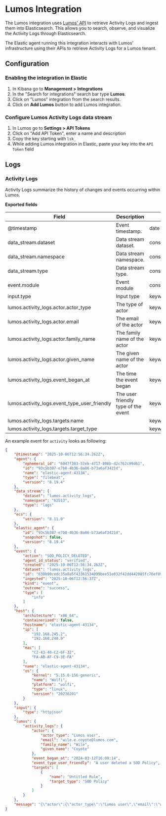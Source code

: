 # Lumos Integration

The Lumos integration uses [Lumos' API](https://www.lumos.com/) to retrieve Activity Logs and ingest them into Elasticsearch. This allows you to search, observe, and visualize the Activity Logs through Elasticsearch.

The Elastic agent running this integration interacts with Lumos' infrastructure using their APIs to retrieve Activity Logs for a Lumos tenant.

## Configuration

### Enabling the integration in Elastic

1. In Kibana go to **Management > Integrations**
2. In the "Search for integrations" search bar type **Lumos**.
3. Click on "Lumos" integration from the search results.
4. Click on **Add Lumos** button to add Lumos integration.

### Configure Lumos Activity Logs data stream

1. In Lumos go to **Settings > API Tokens**
2. Click on "Add API Token", enter a name and description
3. Copy the key starting with `lsk_`
4. While adding Lumos integration in Elastic, paste your key into the `API Token` field

## Logs

### Activity Logs

Activity Logs summarize the history of changes and events occurring within Lumos.

**Exported fields**

| Field | Description | Type |
|---|---|---|
| @timestamp | Event timestamp. | date |
| data_stream.dataset | Data stream dataset. | constant_keyword |
| data_stream.namespace | Data stream namespace. | constant_keyword |
| data_stream.type | Data stream type. | constant_keyword |
| event.module | Event module | constant_keyword |
| input.type | Input type | keyword |
| lumos.activity_logs.actor.actor_type | The type of actor | keyword |
| lumos.activity_logs.actor.email | The email of the actor | keyword |
| lumos.activity_logs.actor.family_name | The family name of the actor | keyword |
| lumos.activity_logs.actor.given_name | The given name of the actor | keyword |
| lumos.activity_logs.event_began_at | The time the event began | keyword |
| lumos.activity_logs.event_type_user_friendly | The user friendly type of the event | keyword |
| lumos.activity_logs.targets.name |  | keyword |
| lumos.activity_logs.targets.target_type |  | keyword |


An example event for `activity` looks as following:

```json
{
    "@timestamp": "2025-10-06T12:56:34.262Z",
    "agent": {
        "ephemeral_id": "6047f303-57eb-4717-806b-d2c762c99d61",
        "id": "93c5b387-e7b8-4b36-8a86-b73a6af3421d",
        "name": "elastic-agent-43134",
        "type": "filebeat",
        "version": "8.19.4"
    },
    "data_stream": {
        "dataset": "lumos.activity_logs",
        "namespace": "62513",
        "type": "logs"
    },
    "ecs": {
        "version": "8.11.0"
    },
    "elastic_agent": {
        "id": "93c5b387-e7b8-4b36-8a86-b73a6af3421d",
        "snapshot": false,
        "version": "8.19.4"
    },
    "event": {
        "action": "SOD_POLICY_DELETED",
        "agent_id_status": "verified",
        "created": "2025-10-06T12:56:34.262Z",
        "dataset": "lumos.activity_logs",
        "id": "630b90cedc35a8a5f43361534099bee51e032f42dd442085fc76ef094d228f543c78fbe59c132df992cf71a6b8496504e8ebbc6020fbae1f34206676985412e7",
        "ingested": "2025-10-06T12:56:37Z",
        "kind": "event",
        "outcome": "success",
        "type": [
            "info"
        ]
    },
    "host": {
        "architecture": "x86_64",
        "containerized": false,
        "hostname": "elastic-agent-43134",
        "ip": [
            "192.168.245.2",
            "192.168.240.9"
        ],
        "mac": [
            "C2-43-40-C2-6F-32",
            "FA-AB-AF-C9-3E-FA"
        ],
        "name": "elastic-agent-43134",
        "os": {
            "kernel": "5.15.0-156-generic",
            "name": "Wolfi",
            "platform": "wolfi",
            "type": "linux",
            "version": "20230201"
        }
    },
    "input": {
        "type": "httpjson"
    },
    "lumos": {
        "activity_logs": {
            "actor": {
                "actor_type": "Lumos user",
                "email": "wile.e.coyote@lumos.com",
                "family_name": "Wile",
                "given_name": "Coyote"
            },
            "event_began_at": "2024-03-12T16:09:14",
            "event_type_user_friendly": "A user deleted a SOD Policy",
            "targets": [
                {
                    "name": "Untitled Rule",
                    "target_type": "SOD Policy"
                }
            ]
        }
    },
    "message": "{\"actor\":{\"actor_type\":\"Lumos user\",\"email\":\"wile.e.coyote@lumos.com\",\"family_name\":\"Wile\",\"given_name\":\"Coyote\"},\"event_began_at\":\"2024-03-12T16:09:14\",\"event_hash\":\"630b90cedc35a8a5f43361534099bee51e032f42dd442085fc76ef094d228f543c78fbe59c132df992cf71a6b8496504e8ebbc6020fbae1f34206676985412e7\",\"event_metadata\":{},\"event_type\":\"SOD_POLICY_DELETED\",\"event_type_user_friendly\":\"A user deleted a SOD Policy\",\"outcome\":\"Succeeded\",\"targets\":[{\"name\":\"Untitled Rule\",\"target_type\":\"SOD Policy\"}]}"
}
```
